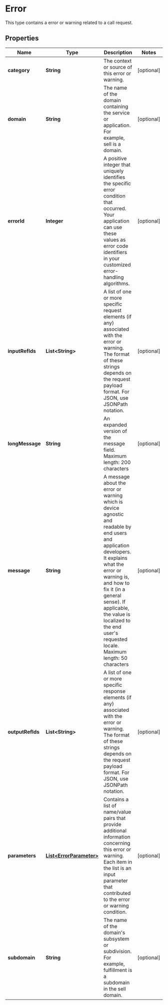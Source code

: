 

# Error

This type contains a error or warning related to a call request.
## Properties

Name | Type | Description | Notes
------------ | ------------- | ------------- | -------------
**category** | **String** | The context or source of this error or warning. |  [optional]
**domain** | **String** | The name of the domain containing the service or application. For example, sell is a domain. |  [optional]
**errorId** | **Integer** | A positive integer that uniquely identifies the specific error condition that occurred. Your application can use these values as error code identifiers in your customized error-handling algorithms. |  [optional]
**inputRefIds** | **List&lt;String&gt;** | A list of one or more specific request elements (if any) associated with the error or warning. The format of these strings depends on the request payload format. For JSON, use JSONPath notation. |  [optional]
**longMessage** | **String** | An expanded version of the message field. Maximum length: 200 characters |  [optional]
**message** | **String** | A message about the error or warning which is device agnostic and readable by end users and application developers. It explains what the error or warning is, and how to fix it (in a general sense). If applicable, the value is localized to the end user&#39;s requested locale. Maximum length: 50 characters |  [optional]
**outputRefIds** | **List&lt;String&gt;** | A list of one or more specific response elements (if any) associated with the error or warning. The format of these strings depends on the request payload format. For JSON, use JSONPath notation. |  [optional]
**parameters** | [**List&lt;ErrorParameter&gt;**](ErrorParameter.md) | Contains a list of name/value pairs that provide additional information concerning this error or warning. Each item in the list is an input parameter that contributed to the error or warning condition. |  [optional]
**subdomain** | **String** | The name of the domain&#39;s subsystem or subdivision. For example, fulfillment is a subdomain in the sell domain. |  [optional]



